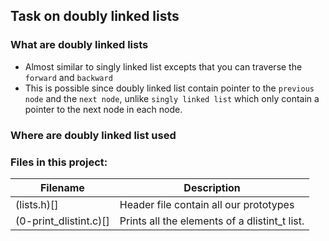 ## Task on doubly linked lists

### What are doubly linked lists
- Almost similar to singly linked list excepts that you can traverse the ```forward``` and ```backward```
- This is possible since doubly linked list contain pointer to the ```previous node``` and the ```next node```, unlike ```singly linked list``` which only contain a pointer to the next node in each node.

### Where are doubly linked list used


### Files in this project:

Filename | Description
-------- | -----------
(lists.h)[] | Header file contain all our prototypes
(0-print_dlistint.c)[] | Prints all the elements of a dlistint_t list.
